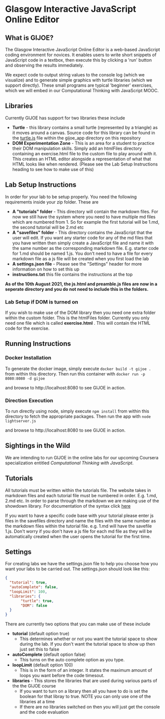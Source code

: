 # Glasgow Interactive JavaScript Online Editor

## What is GIJOE?

The Glasgow Interactive JavaScript Online Editor is a web-based JavaScript coding environment
for novices. It enables users to write short snippets of JavaScript code in a textbox,
then execute this by clicking a 'run' button and observing the results immediately.

We expect code to output string values to the console log (which we visualize) and
to generate simple graphics with turtle libraries (which we support directly). These
small programs are typical 'beginner' exercises, which we will embed in our
Computational Thinking with JavaScript MOOC.

## Libraries

Currently GIJOE has support for two libraries these include

* **Turtle** - this library contains a small turtle (represented by a triangle) as it moves around a canvas. Source code for this library can be found in the [turtle.js](https://git.dcs.gla.ac.uk/guss/jsmooc/-/blob/main/gijoe_app/turtle.js) file within the gijoe_app directory on this repository
* **DOM Experimentation Zone** - This is an area for a student to practice their DOM manipulation skills. Simply add an htmlFiles directory containing an exercise.html file to the custom file to play around with it. This creates an HTML editor alongside a representation of what that HTML looks like when rendered. (Please see the Lab Setup Instructions heading to see how to make use of this)

## Lab Setup Instructions

In order for your lab to be setup properly. You need the following requirements inside your zip folder. These are

* **A "tutorials" folder** - This directory will contain the markdown files. For now we still have the system where you need to have multiple md files which are numbered from 1. So for example the first tutorial will be 1.md, the second tutorial will be 2.md etc
* **A "savefiles" folder** - This directory contains the JavaScript that the user will edit. If you want any starter code for any of the md files that you have written then simply create a JavaScript file and name it with the same number as the corresponding markdown file. E.g. starter code for 1.md should be named 1.js. You don't need to have a file for every markdown file as a js file will be created when you first load the lab
* **A settings.json file** - Please see the "Settings" header for more information on how to set this up
* **instructions.txt** this file contains the instructions at the top

**As of the 10th August 2021, the js.html and preamble.js files are now in a seperate directory and you do not need to include this in the folders.**

### Lab Setup if DOM is turned on

If you wish to make use of the DOM library then you need one extra folder within the custom folder. This is the htmlFiles folder. Currently you only need one file which is called **exercise.html** . This will contain the HTML code for the exercise.

## Running Instructions

### Docker Installation

To generate the docker image, simply execute
`docker build -t gijoe .`
from within this directory. Then run this container with
`docker run -p 8080:8080 -d gijoe`

and browse to http://localhost:8080 to see GIJOE in action.

### Direction Execution

To run directly using node, simply execute
`npm install`
from within this directory to fetch the appropriate packages. Then
run the app with
`node lightserver.js`

and browse to http://localhost:8080 to see GIJOE in action.

## Sightings in the Wild

We are intending to run GIJOE in the online labs for our
upcoming Coursera specialization entitled *Computational
Thinking with JavaScript*.

## Tutorials

All tutorials must be written within the tutorials file. The
website takes in markdown files and each tutorial file must
be numbered in order. E.g. 1.md, 2.md etc. In order to parse
through the markdown we are making use of the showdown library.
For documentation of the syntax click [here](http://demo.showdownjs.com)

If you want to have a specific code base with your tutorial
please enter js files in the savefiles directory and name the
files with the same number as the markdown files within the tutorial
file. e.g. 1.md will have the savefile 1.js. Don't worry if you
don't have a js file for each md file as they will be automatically
created when the user opens the tutorial for the first time.

## Settings

For creating labs we have the settings.json file to help you choose how you want your labs to be carried out. The settings.json should look like this:

```json
{
  "tutorial": true,
  "autoComplete": false,
  "loopLimit": 100,
  "libraries": {
       "turtle": true,
       "DOM": false
  }  
}
```

There are currently two options that you can make use of these include

* **tutorial** (default option true)
  * This determines whether or not you want the tutorial space to show during the lab. If you don't want the tutorial space to show up then just set this to false
* **autoComplete** (default option false)
  * This turns on the auto complete option as you type.
* **loopLimit** (default option 100)
  * This is in the form of an integer. It states the maximum amount of loops you want before the code timesout.
* **libraries** - This stores the libraries that are used during various parts of the the GIJOE course
  * If you want to turn on a library then all you have to do is set the boolean for that libray to true. NOTE you can only use one of the libraries at a time
  * If there are no libraries switched on then you will just get the console and the code evaluation
